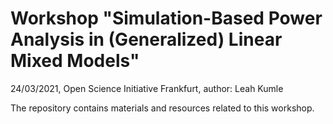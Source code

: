 # Workshop "Simulation-Based Power Analysis in (Generalized) Linear Mixed Models"

24/03/2021, Open Science Initiative Frankfurt, author: Leah Kumle

The repository contains materials and resources related to this workshop.
